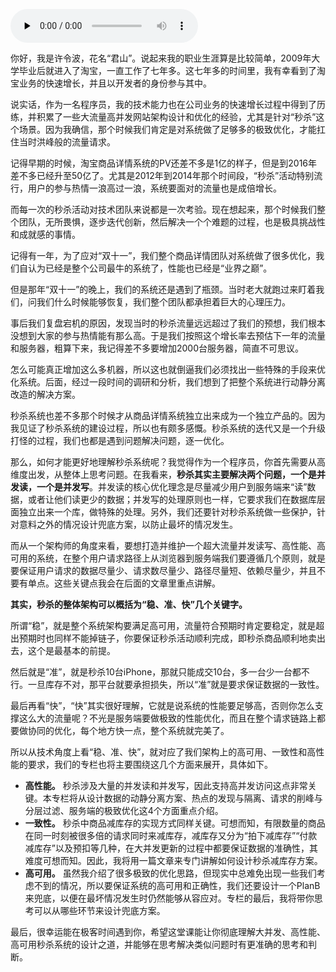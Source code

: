 <audio id="audio" title="开篇词 | 秒杀系统架构设计都有哪些关键点？" controls="" preload="none"><source id="mp3" src="https://static001.geekbang.org/resource/audio/58/67/58bc0793a54fd9474d557a370ef7d767.mp3"></audio>

你好，我是许令波，花名“君山”。说起来我的职业生涯算是比较简单，2009年大学毕业后就进入了淘宝，一直工作了七年多。这七年多的时间里，我有幸看到了淘宝业务的快速增长，并且以开发者的身份参与其中。

说实话，作为一名程序员，我的技术能力也在公司业务的快速增长过程中得到了历练，并积累了一些大流量高并发网站架构设计和优化的经验，尤其是针对“秒杀”这个场景。因为我确信，那个时候我们肯定是对系统做了足够多的极致优化，才能扛住当时洪峰般的流量请求。

记得早期的时候，淘宝商品详情系统的PV还差不多是1亿的样子，但是到2016年差不多已经升至50亿了。尤其是2012年到2014年那个时间段，“秒杀”活动特别流行，用户的参与热情一浪高过一浪，系统要面对的流量也是成倍增长。

而每一次的秒杀活动对技术团队来说都是一次考验。现在想起来，那个时候我们整个团队，无所畏惧，逐步迭代创新，然后解决一个个难题的过程，也是极具挑战性和成就感的事情。

记得有一年，为了应对“双十一”，我们整个商品详情团队对系统做了很多优化，我们自认为已经是整个公司最牛的系统了，性能也已经是“业界之巅”。

但是那年“双十一”的晚上，我们的系统还是遇到了瓶颈。当时老大就跑过来盯着我们，问我们什么时候能够恢复，我们整个团队都承担着巨大的心理压力。

事后我们复盘宕机的原因，发现当时的秒杀流量远远超过了我们的预想，我们根本没想到大家的参与热情能有那么高。于是我们按照这个增长率去预估下一年的流量和服务器，粗算下来，我记得差不多要增加2000台服务器，简直不可思议。

怎么可能真正增加这么多机器，所以这也就倒逼我们必须找出一些特殊的手段来优化系统。后面，经过一段时间的调研和分析，我们想到了把整个系统进行动静分离改造的解决方案。

秒杀系统也差不多那个时候才从商品详情系统独立出来成为一个独立产品的。因为我见证了秒杀系统的建设过程，所以也有颇多感慨。秒杀系统的迭代又是一个升级打怪的过程，我们也都是遇到问题解决问题，逐一优化。

那么，如何才能更好地理解秒杀系统呢？我觉得作为一个程序员，你首先需要从高维度出发，从整体上思考问题。在我看来，**秒杀其实主要解决两个问题，一个是并发读，一个是并发写**。并发读的核心优化理念是尽量减少用户到服务端来“读”数据，或者让他们读更少的数据；并发写的处理原则也一样，它要求我们在数据库层面独立出来一个库，做特殊的处理。另外，我们还要针对秒杀系统做一些保护，针对意料之外的情况设计兜底方案，以防止最坏的情况发生。

而从一个架构师的角度来看，要想打造并维护一个超大流量并发读写、高性能、高可用的系统，在整个用户请求路径上从浏览器到服务端我们要遵循几个原则，就是要保证用户请求的数据尽量少、请求数尽量少、路径尽量短、依赖尽量少，并且不要有单点。这些关键点我会在后面的文章里重点讲解。

**其实，秒杀的整体架构可以概括为“稳、准、快”几个关键字。**

所谓“稳”，就是整个系统架构要满足高可用，流量符合预期时肯定要稳定，就是超出预期时也同样不能掉链子，你要保证秒杀活动顺利完成，即秒杀商品顺利地卖出去，这个是最基本的前提。

然后就是“准”，就是秒杀10台iPhone，那就只能成交10台，多一台少一台都不行。一旦库存不对，那平台就要承担损失，所以“准”就是要求保证数据的一致性。

最后再看“快”，“快”其实很好理解，它就是说系统的性能要足够高，否则你怎么支撑这么大的流量呢？不光是服务端要做极致的性能优化，而且在整个请求链路上都要做协同的优化，每个地方快一点，整个系统就完美了。

所以从技术角度上看“稳、准、快”，就对应了我们架构上的高可用、一致性和高性能的要求，我们的专栏也将主要围绕这几个方面来展开，具体如下。

- **高性能。** 秒杀涉及大量的并发读和并发写，因此支持高并发访问这点非常关键。本专栏将从设计数据的动静分离方案、热点的发现与隔离、请求的削峰与分层过滤、服务端的极致优化这4个方面重点介绍。
- **一致性。** 秒杀中商品减库存的实现方式同样关键。可想而知，有限数量的商品在同一时刻被很多倍的请求同时来减库存，减库存又分为“拍下减库存”“付款减库存”以及预扣等几种，在大并发更新的过程中都要保证数据的准确性，其难度可想而知。因此，我将用一篇文章来专门讲解如何设计秒杀减库存方案。
- **高可用。** 虽然我介绍了很多极致的优化思路，但现实中总难免出现一些我们考虑不到的情况，所以要保证系统的高可用和正确性，我们还要设计一个PlanB来兜底，以便在最坏情况发生时仍然能够从容应对。专栏的最后，我将带你思考可以从哪些环节来设计兜底方案。

最后，很幸运能在极客时间遇到你，希望这堂课能让你彻底理解大并发、高性能、高可用秒杀系统的设计之道，并能够在思考解决类似问题时有更准确的思考和判断。


